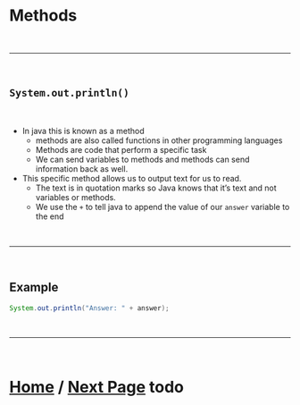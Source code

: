 # Methods

<br> 

***

<br> 

## ````System.out.println()````

<br> 

- In java this is known as a method
  - methods are also called functions in other programming languages
  - Methods are code that perform a specific task
  - We can send variables to methods and methods can send information back as well.
- This specific method allows us to output text for us to read.
  - The text is in quotation marks so Java knows that it’s text and not variables or methods.
  - We use the `+` to tell java to append the value of our `answer` variable to the end

<br>

***

<br> 

## Example

````Java
System.out.println("Answer: " + answer);
````

<br>

***

<br> 

# [Home]() / [Next Page]() todo
